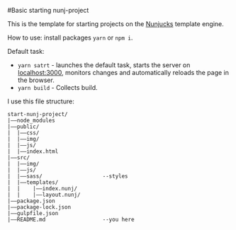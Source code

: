 #Basic starting nunj-project

This is the template for starting projects on the [Nunjucks](https://mozilla.github.io/nunjucks/) template engine.

How to use: install packages ```yarn``` or ```npm i```.

Default task:
- ```yarn satrt``` -  launches the default task, starts the server on [localhost:3000](https://localhost:3000), monitors changes and automatically reloads the page in the browser.
- ```yarn build``` - Collects build. 

I use this file structure: 

```
start-nunj-project/
|——node_modules
|——public/
|  |——css/
|  |——img/
|  |——js/
|  |——index.html
|——src/
|  |——img/
|  |——js/
|  |——sass/                   --styles
|  |——templates/
|  |    |——index.nunj/
|  |    |——layout.nunj/
|——package.json
|——package-lock.json
|——gulpfile.json
|——README.md                  --you here
```
